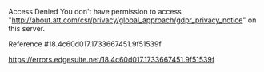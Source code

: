 Access Denied
You don't have permission to access "http://about.att.com/csr/privacy/global_approach/gdpr_privacy_notice" on this server.

Reference #18.4c60d017.1733667451.9f51539f

https://errors.edgesuite.net/18.4c60d017.1733667451.9f51539f